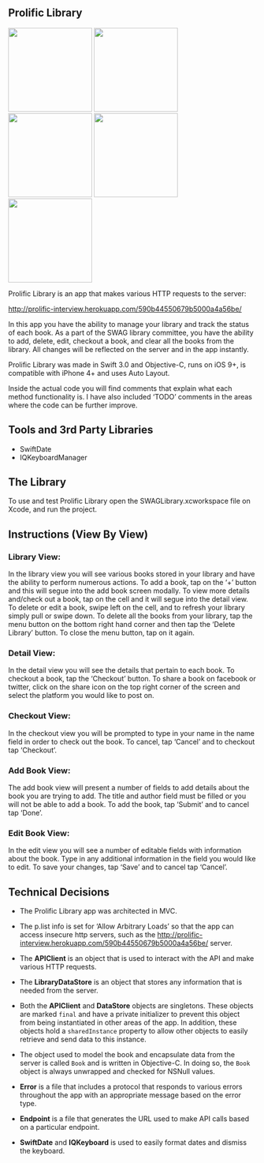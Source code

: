 ## Prolific Library

<img
src="http://i67.tinypic.com/hrgffr.png" width = "170"> <img
src="http://i63.tinypic.com/1zxo7jm.png" width = "170"> <img
src="http://i67.tinypic.com/2prej9j.png" width = "170"> <img
src="http://i64.tinypic.com/idtc9d.png" width = "170"> <img
src="http://i66.tinypic.com/o01lix.png" width = "170">

Prolific Library is an app that makes various HTTP requests to the server: 

http://prolific-interview.herokuapp.com/590b44550679b5000a4a56be/

In this app you have the ability to manage your library and track the status of each book. As a part of the SWAG library committee, you have the ability to add, delete, edit, checkout a book, and clear all the books from the library. All changes will be reflected on the server and in the app instantly.

Prolific Library was made in Swift 3.0 and Objective-C, runs on iOS 9+, is compatible with iPhone 4+ and uses Auto Layout.

Inside the actual code you will find comments that explain what each method functionality is. I have also included ‘TODO’ comments in the areas where the code can be further improve.

## Tools and 3rd Party Libraries

- SwiftDate
- IQKeyboardManager

## The Library

To use and test Prolific Library open the SWAGLibrary.xcworkspace file on Xcode, and run the project.

## Instructions (View By View)

### Library View:
In the library view you will see various books stored in your library and have the ability to perform numerous actions. To add a book, tap on the ‘+’ button and this will segue into the add book screen modally. To view more details and/check out a book, tap on the cell and it will segue into the detail view. To delete or edit a book, swipe left on the cell, and to refresh your library simply pull or swipe down.
To delete all the books from your library, tap the menu button on the bottom right hand corner and then tap the ‘Delete Library’ button. To close the menu button, tap on it again.

### Detail View:
In the detail view you will see the details that pertain to each book. To checkout a book, tap the ‘Checkout’ button. To share a book on facebook or twitter, click on the share icon on the top right corner of the screen and select the platform you would like to post on.

### Checkout View:
In the checkout view you will be prompted to type in your name in the name field in order to check out the book. To cancel, tap ‘Cancel’ and to checkout tap ‘Checkout’.

### Add Book View:
The add book view will present a number of fields to add details about the book you are trying to add. The title and author field must be filled or you will not be able to add a book. To add the book, tap ‘Submit’ and to cancel tap ‘Done’.

### Edit Book View:
In the edit view you will see a number of editable fields with information about the book. Type in any additional information in the field you would like to edit. To save your changes, tap ‘Save’ and to cancel tap ‘Cancel’.

## Technical Decisions

- The Prolific Library app was architected in MVC.

- The p.list info is set for ‘Allow Arbitrary Loads’ so that the app can access insecure http servers, such as the http://prolific-interview.herokuapp.com/590b44550679b5000a4a56be/ server.

- The **APIClient** is an object that is used to interact with the API and make various HTTP requests.

- The **LibraryDataStore** is an object that stores any information that is needed from the server. 

- Both the **APIClient** and **DataStore** objects are singletons. These objects are marked `final` and have a private initializer to prevent this object from being instantiated in other areas of the app. In addition, these objects hold a `sharedInstance` property to allow other objects to easily retrieve and send data to this instance. 

- The object used to model the book and encapsulate data from the server is called `Book` and is written in Objective-C. In doing so, the `Book` object is always unwrapped and checked for NSNull values. 

- **Error** is a file that includes a protocol that responds to various errors throughout the app with an appropriate message based on the error type. 

- **Endpoint** is a file that generates the URL used to make API calls based on a particular endpoint.  

- **SwiftDate** and **IQKeyboard** is used to easily format dates and dismiss the keyboard.

